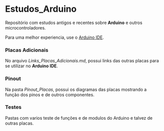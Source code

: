 # Estudos_Arduino

Repositório com estudos antigos e recentes sobre **Arduino** e outros microcontroladores.

Para uma melhor experiencia, use o [Arduino IDE](https://www.arduino.cc/en/software).

### Placas Adicionais

No arquivo *Links_Placas_Adicionais.md*, possui links das outras placas para se utilizar no **Arduino IDE**.

### Pinout

Na pasta *Pinout_Placas*, possui os diagramas das placas mostrando a função dos pinos e de outros componentes.

### Testes

Pastas com varios teste de funções e de modulos do Arduino e talvez de outras placas.

